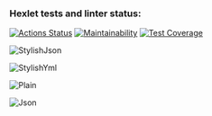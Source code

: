 ### Hexlet tests and linter status:
[![Actions Status](https://github.com/Kapatbl4/java-project-lvl2/workflows/hexlet-check/badge.svg)](https://github.com/Kapatbl4/java-project-lvl2/actions)
[![Maintainability](https://api.codeclimate.com/v1/badges/19185908df558ecf53e0/maintainability)](https://codeclimate.com/github/Kapatbl4/java-project-lvl2/maintainability)
[![Test Coverage](https://api.codeclimate.com/v1/badges/19185908df558ecf53e0/test_coverage)](https://codeclimate.com/github/Kapatbl4/java-project-lvl2/test_coverage)

![StylishJson](https://user-images.githubusercontent.com/90971956/166669196-08cb2ab5-6ed4-4b79-9bbf-87dbbdf9b1c2.png)

![StylishYml](https://user-images.githubusercontent.com/90971956/166669218-5f732deb-60df-4c18-a7db-42360f9aa664.png)

![Plain](https://user-images.githubusercontent.com/90971956/166669232-2dcfe7c2-af24-4712-899a-643344df4bcc.png)

![Json](https://user-images.githubusercontent.com/90971956/166669270-d69373ae-9d03-47d1-b4da-cd9f8025781e.png)
